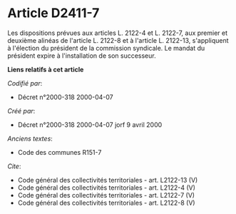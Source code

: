# Article D2411-7

Les dispositions prévues aux articles L. 2122-4 et L. 2122-7, aux premier et deuxième alinéas de l'article L. 2122-8 et à
l'article L. 2122-13, s'appliquent à l'élection du président de la commission syndicale. Le mandat du président expire à
l'installation de son successeur.

**Liens relatifs à cet article**

_Codifié par_:

  - Décret n°2000-318 2000-04-07

_Créé par_:

  - Décret n°2000-318 2000-04-07 jorf 9 avril 2000

_Anciens textes_:

  - Code des communes R151-7

_Cite_:

  - Code général des collectivités territoriales - art. L2122-13 (V)
  - Code général des collectivités territoriales - art. L2122-4 (V)
  - Code général des collectivités territoriales - art. L2122-7 (V)
  - Code général des collectivités territoriales - art. L2122-8 (V)
